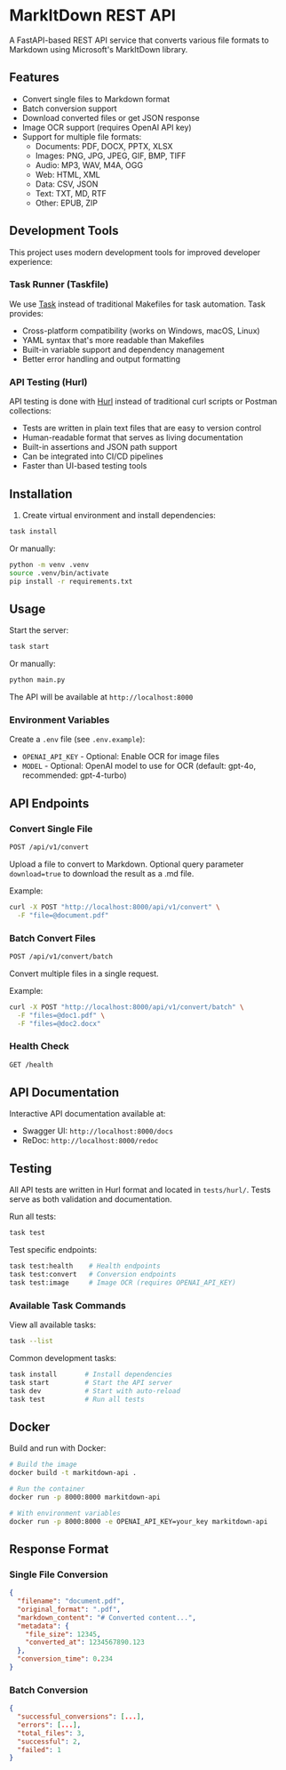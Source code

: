 # MarkItDown REST API

A FastAPI-based REST API service that converts various file formats to Markdown using Microsoft's MarkItDown library.

## Features

- Convert single files to Markdown format
- Batch conversion support
- Download converted files or get JSON response
- Image OCR support (requires OpenAI API key)
- Support for multiple file formats:
  - Documents: PDF, DOCX, PPTX, XLSX
  - Images: PNG, JPG, JPEG, GIF, BMP, TIFF
  - Audio: MP3, WAV, M4A, OGG
  - Web: HTML, XML
  - Data: CSV, JSON
  - Text: TXT, MD, RTF
  - Other: EPUB, ZIP

## Development Tools

This project uses modern development tools for improved developer experience:

### Task Runner (Taskfile)

We use [Task](https://taskfile.dev/) instead of traditional Makefiles for task automation. Task provides:

- Cross-platform compatibility (works on Windows, macOS, Linux)
- YAML syntax that's more readable than Makefiles
- Built-in variable support and dependency management
- Better error handling and output formatting

### API Testing (Hurl)

API testing is done with [Hurl](https://hurl.dev/) instead of traditional curl scripts or Postman collections:

- Tests are written in plain text files that are easy to version control
- Human-readable format that serves as living documentation
- Built-in assertions and JSON path support
- Can be integrated into CI/CD pipelines
- Faster than UI-based testing tools

## Installation

1. Create virtual environment and install dependencies:
```bash
task install
```

Or manually:
```bash
python -m venv .venv
source .venv/bin/activate
pip install -r requirements.txt
```

## Usage

Start the server:
```bash
task start
```

Or manually:
```bash
python main.py
```

The API will be available at `http://localhost:8000`

### Environment Variables

Create a `.env` file (see `.env.example`):

- `OPENAI_API_KEY` - Optional: Enable OCR for image files
- `MODEL` - Optional: OpenAI model to use for OCR (default: gpt-4o, recommended: gpt-4-turbo)

## API Endpoints

### Convert Single File
```bash
POST /api/v1/convert
```

Upload a file to convert to Markdown. Optional query parameter `download=true` to download the result as a .md file.

Example:
```bash
curl -X POST "http://localhost:8000/api/v1/convert" \
  -F "file=@document.pdf"
```

### Batch Convert Files
```bash
POST /api/v1/convert/batch
```

Convert multiple files in a single request.

Example:
```bash
curl -X POST "http://localhost:8000/api/v1/convert/batch" \
  -F "files=@doc1.pdf" \
  -F "files=@doc2.docx"
```

### Health Check
```bash
GET /health
```

## API Documentation

Interactive API documentation available at:
- Swagger UI: `http://localhost:8000/docs`
- ReDoc: `http://localhost:8000/redoc`

## Testing

All API tests are written in Hurl format and located in `tests/hurl/`. Tests serve as both validation and documentation.

Run all tests:
```bash
task test
```

Test specific endpoints:
```bash
task test:health    # Health endpoints
task test:convert   # Conversion endpoints  
task test:image     # Image OCR (requires OPENAI_API_KEY)
```

### Available Task Commands

View all available tasks:

```bash
task --list
```

Common development tasks:

```bash
task install       # Install dependencies
task start         # Start the API server
task dev           # Start with auto-reload
task test          # Run all tests
```

## Docker

Build and run with Docker:

```bash
# Build the image
docker build -t markitdown-api .

# Run the container
docker run -p 8000:8000 markitdown-api

# With environment variables
docker run -p 8000:8000 -e OPENAI_API_KEY=your_key markitdown-api
```

## Response Format

### Single File Conversion
```json
{
  "filename": "document.pdf",
  "original_format": ".pdf",
  "markdown_content": "# Converted content...",
  "metadata": {
    "file_size": 12345,
    "converted_at": 1234567890.123
  },
  "conversion_time": 0.234
}
```

### Batch Conversion
```json
{
  "successful_conversions": [...],
  "errors": [...],
  "total_files": 3,
  "successful": 2,
  "failed": 1
}
```